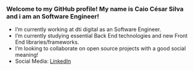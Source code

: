 ### Welcome to my GitHub profile! My name is Caio César Silva and i am an Software Engineer!

- I’m currently working at dti digital as an Software Engineer.
- I’m currently studying essential Back End technologies and new Front End libraries/frameworks.
- I’m looking to collaborate on open source projects with a good social meaning!
- Social Media: [LinkedIn](https://www.linkedin.com/in/caio-c%C3%A9sar-silva-1aa8b7101/) 
